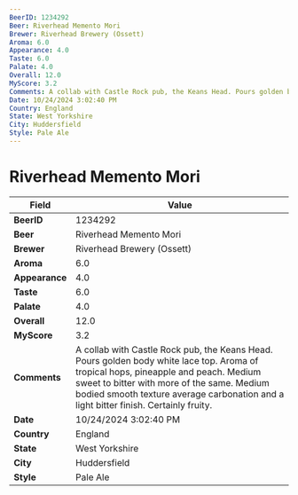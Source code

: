 ```yaml
---
BeerID: 1234292
Beer: Riverhead Memento Mori
Brewer: Riverhead Brewery (Ossett)
Aroma: 6.0
Appearance: 4.0
Taste: 6.0
Palate: 4.0
Overall: 12.0
MyScore: 3.2
Comments: A collab with Castle Rock pub, the Keans Head. Pours golden body white lace top.  Aroma of tropical hops,  pineapple and peach.  Medium sweet to bitter with more of the same. Medium bodied smooth texture average carbonation and a light bitter finish.  Certainly fruity.
Date: 10/24/2024 3:02:40 PM
Country: England
State: West Yorkshire
City: Huddersfield
Style: Pale Ale
---
```


# Riverhead Memento Mori

| Field         | Value |
|---------------|-------|
| **BeerID** | 1234292 |
| **Beer** | Riverhead Memento Mori |
| **Brewer** | Riverhead Brewery (Ossett) |
| **Aroma** | 6.0 |
| **Appearance** | 4.0 |
| **Taste** | 6.0 |
| **Palate** | 4.0 |
| **Overall** | 12.0 |
| **MyScore** | 3.2 |
| **Comments** | A collab with Castle Rock pub, the Keans Head. Pours golden body white lace top.  Aroma of tropical hops,  pineapple and peach.  Medium sweet to bitter with more of the same. Medium bodied smooth texture average carbonation and a light bitter finish.  Certainly fruity. |
| **Date** | 10/24/2024 3:02:40 PM |
| **Country** | England |
| **State** | West Yorkshire |
| **City** | Huddersfield |
| **Style** | Pale Ale |
